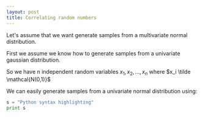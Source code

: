 ```yaml
---
layout: post
title: Correlating random numbers
---
```


Let's assume that we want generate samples from a multivariate normal distribution. 

First we assume we know how to generate samples from a univariate gaussian distribution.

So we have n independent random variables $x_1, x_2,..., x_n$ where $x_i \tilde \mathcal{N(0,1)}$

We can easily generate samples from a univariate normal distribution using:

```python
s = "Python syntax highlighting"
print s
```

##